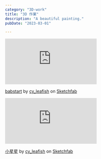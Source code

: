 ```yaml
---
category: "3D-work"
title: "3D 作業"
description: "A beautiful painting."
pubDate: "2023-03-01"

---
```

<link rel="stylesheet" href="/static/style/ThreeD.css">
<div class="sketchfab-embed-wrapper">
        <iframe title="babstart" frameborder="0" allowfullscreen mozallowfullscreen="true" webkitallowfullscreen="true" allow="autoplay; fullscreen; xr-spatial-tracking" xr-spatial-tracking execution-while-out-of-viewport execution-while-not-rendered web-share src="https://sketchfab.com/models/9f754ec13e914288964ce16a82e95b65/embed"></iframe>
        <p>
            <a href="https://sketchfab.com/3d-models/babstart-9f754ec13e914288964ce16a82e95b65?utm_medium=embed&utm_campaign=share-popup&utm_content=9f754ec13e914288964ce16a82e95b65" target="_blank" rel="nofollow">babstart</a> by 
            <a href="https://sketchfab.com/cy_leafish?utm_medium=embed&utm_campaign=share-popup&utm_content=9f754ec13e914288964ce16a82e95b65" target="_blank" rel="nofollow">cy_leafish</a> on 
            <a href="https://sketchfab.com?utm_medium=embed&utm_campaign=share-popup&utm_content=9f754ec13e914288964ce16a82e95b65" target="_blank" rel="nofollow">Sketchfab</a>
        </p>
    </div>
    <div class="sketchfab-embed-wrapper">
        <iframe title="小星星" frameborder="0" allowfullscreen mozallowfullscreen="true" webkitallowfullscreen="true" allow="autoplay; fullscreen; xr-spatial-tracking" xr-spatial-tracking execution-while-out-of-viewport execution-while-not-rendered web-share src="https://sketchfab.com/models/88d491abbc3647919f4d228acc8216f5/embed"></iframe>
        <p>
            <a href="https://sketchfab.com/3d-models/88d491abbc3647919f4d228acc8216f5?utm_medium=embed&utm_campaign=share-popup&utm_content=88d491abbc3647919f4d228acc8216f5" target="_blank" rel="nofollow">小星星</a> by 
            <a href="https://sketchfab.com/cy_leafish?utm_medium=embed&utm_campaign=share-popup&utm_content=88d491abbc3647919f4d228acc8216f5" target="_blank" rel="nofollow">cy_leafish</a> on 
            <a href="https://sketchfab.com?utm_medium=embed&utm_campaign=share-popup&utm_content=88d491abbc3647919f4d228acc8216f5" target="_blank" rel="nofollow">Sketchfab</a>
        </p>
    </div>